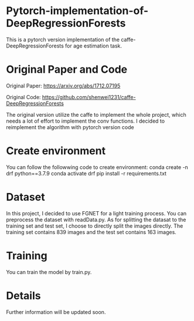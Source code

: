 # Pytorch-implementation-of-DeepRegressionForests
This is a pytorch version implementation of the caffe-DeepRegressionForests for age estimation task.

# Original Paper and Code
Original Paper: https://arxiv.org/abs/1712.07195

Original Code: https://github.com/shenwei1231/caffe-DeepRegressionForests

The original version utilize the caffe to implement the whole project, which needs a lot of effort to implement the conv functions. I decided to reimplement the algorithm with pytorch version code

# Create environment
You can follow the followwing code to create environment:
conda create -n drf python==3.7.9
conda activate drf
pip install -r requirements.txt

# Dataset 
In this project, I decided to use FGNET for a light training process. You can preprocess the dataset with readData.py. As for splitting the datasat to the training set and test set, I choose to directly split the images directly. The training set contains 839 images and the test set contains 163 images.

# Training
You can train the model by train.py.

# Details
Further information will be updated soon.
